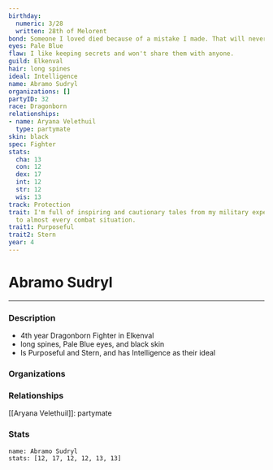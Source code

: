 ```yaml
---
birthday:
  numeric: 3/28
  written: 28th of Melorent
bond: Someone I loved died because of a mistake I made. That will never happen again.
eyes: Pale Blue
flaw: I like keeping secrets and won't share them with anyone.
guild: Elkenval
hair: long spines
ideal: Intelligence
name: Abramo Sudryl
organizations: []
partyID: 32
race: Dragonborn
relationships:
- name: Aryana Velethuil
  type: partymate
skin: black
spec: Fighter
stats:
  cha: 13
  con: 12
  dex: 17
  int: 12
  str: 12
  wis: 13
track: Protection
trait: I'm full of inspiring and cautionary tales from my military experience relevant
  to almost every combat situation.
trait1: Purposeful
trait2: Stern
year: 4
---
```

# Abramo Sudryl
---
### Description
- 4th year Dragonborn Fighter in Elkenval
- long spines, Pale Blue eyes, and black skin
- Is Purposeful and Stern, and has Intelligence as their ideal

### Organizations
### Relationships
[[Aryana Velethuil]]: partymate
### Stats
```statblock
name: Abramo Sudryl
stats: [12, 17, 12, 12, 13, 13]
```